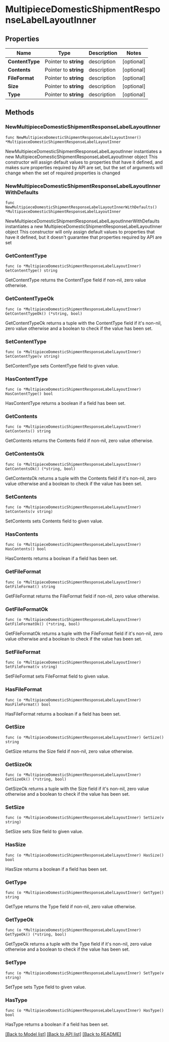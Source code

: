 # MultipieceDomesticShipmentResponseLabelLayoutInner

## Properties

Name | Type | Description | Notes
------------ | ------------- | ------------- | -------------
**ContentType** | Pointer to **string** | description | [optional] 
**Contents** | Pointer to **string** | description | [optional] 
**FileFormat** | Pointer to **string** | description | [optional] 
**Size** | Pointer to **string** | description | [optional] 
**Type** | Pointer to **string** | description | [optional] 

## Methods

### NewMultipieceDomesticShipmentResponseLabelLayoutInner

`func NewMultipieceDomesticShipmentResponseLabelLayoutInner() *MultipieceDomesticShipmentResponseLabelLayoutInner`

NewMultipieceDomesticShipmentResponseLabelLayoutInner instantiates a new MultipieceDomesticShipmentResponseLabelLayoutInner object
This constructor will assign default values to properties that have it defined,
and makes sure properties required by API are set, but the set of arguments
will change when the set of required properties is changed

### NewMultipieceDomesticShipmentResponseLabelLayoutInnerWithDefaults

`func NewMultipieceDomesticShipmentResponseLabelLayoutInnerWithDefaults() *MultipieceDomesticShipmentResponseLabelLayoutInner`

NewMultipieceDomesticShipmentResponseLabelLayoutInnerWithDefaults instantiates a new MultipieceDomesticShipmentResponseLabelLayoutInner object
This constructor will only assign default values to properties that have it defined,
but it doesn't guarantee that properties required by API are set

### GetContentType

`func (o *MultipieceDomesticShipmentResponseLabelLayoutInner) GetContentType() string`

GetContentType returns the ContentType field if non-nil, zero value otherwise.

### GetContentTypeOk

`func (o *MultipieceDomesticShipmentResponseLabelLayoutInner) GetContentTypeOk() (*string, bool)`

GetContentTypeOk returns a tuple with the ContentType field if it's non-nil, zero value otherwise
and a boolean to check if the value has been set.

### SetContentType

`func (o *MultipieceDomesticShipmentResponseLabelLayoutInner) SetContentType(v string)`

SetContentType sets ContentType field to given value.

### HasContentType

`func (o *MultipieceDomesticShipmentResponseLabelLayoutInner) HasContentType() bool`

HasContentType returns a boolean if a field has been set.

### GetContents

`func (o *MultipieceDomesticShipmentResponseLabelLayoutInner) GetContents() string`

GetContents returns the Contents field if non-nil, zero value otherwise.

### GetContentsOk

`func (o *MultipieceDomesticShipmentResponseLabelLayoutInner) GetContentsOk() (*string, bool)`

GetContentsOk returns a tuple with the Contents field if it's non-nil, zero value otherwise
and a boolean to check if the value has been set.

### SetContents

`func (o *MultipieceDomesticShipmentResponseLabelLayoutInner) SetContents(v string)`

SetContents sets Contents field to given value.

### HasContents

`func (o *MultipieceDomesticShipmentResponseLabelLayoutInner) HasContents() bool`

HasContents returns a boolean if a field has been set.

### GetFileFormat

`func (o *MultipieceDomesticShipmentResponseLabelLayoutInner) GetFileFormat() string`

GetFileFormat returns the FileFormat field if non-nil, zero value otherwise.

### GetFileFormatOk

`func (o *MultipieceDomesticShipmentResponseLabelLayoutInner) GetFileFormatOk() (*string, bool)`

GetFileFormatOk returns a tuple with the FileFormat field if it's non-nil, zero value otherwise
and a boolean to check if the value has been set.

### SetFileFormat

`func (o *MultipieceDomesticShipmentResponseLabelLayoutInner) SetFileFormat(v string)`

SetFileFormat sets FileFormat field to given value.

### HasFileFormat

`func (o *MultipieceDomesticShipmentResponseLabelLayoutInner) HasFileFormat() bool`

HasFileFormat returns a boolean if a field has been set.

### GetSize

`func (o *MultipieceDomesticShipmentResponseLabelLayoutInner) GetSize() string`

GetSize returns the Size field if non-nil, zero value otherwise.

### GetSizeOk

`func (o *MultipieceDomesticShipmentResponseLabelLayoutInner) GetSizeOk() (*string, bool)`

GetSizeOk returns a tuple with the Size field if it's non-nil, zero value otherwise
and a boolean to check if the value has been set.

### SetSize

`func (o *MultipieceDomesticShipmentResponseLabelLayoutInner) SetSize(v string)`

SetSize sets Size field to given value.

### HasSize

`func (o *MultipieceDomesticShipmentResponseLabelLayoutInner) HasSize() bool`

HasSize returns a boolean if a field has been set.

### GetType

`func (o *MultipieceDomesticShipmentResponseLabelLayoutInner) GetType() string`

GetType returns the Type field if non-nil, zero value otherwise.

### GetTypeOk

`func (o *MultipieceDomesticShipmentResponseLabelLayoutInner) GetTypeOk() (*string, bool)`

GetTypeOk returns a tuple with the Type field if it's non-nil, zero value otherwise
and a boolean to check if the value has been set.

### SetType

`func (o *MultipieceDomesticShipmentResponseLabelLayoutInner) SetType(v string)`

SetType sets Type field to given value.

### HasType

`func (o *MultipieceDomesticShipmentResponseLabelLayoutInner) HasType() bool`

HasType returns a boolean if a field has been set.


[[Back to Model list]](../README.md#documentation-for-models) [[Back to API list]](../README.md#documentation-for-api-endpoints) [[Back to README]](../README.md)



